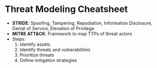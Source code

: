 # Threat Modeling Cheatsheet

- **STRIDE**: Spoofing, Tampering, Repudiation, Information Disclosure, Denial of Service, Elevation of Privilege
- **MITRE ATT&CK**: Framework to map TTPs of threat actors
- Steps:
  1. Identify assets
  2. Identify threats and vulnerabilities
  3. Prioritize threats
  4. Define mitigation strategies
